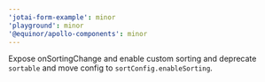 ```yaml
---
'jotai-form-example': minor
'playground': minor
'@equinor/apollo-components': minor
---
```


Expose onSortingChange and enable custom sorting and deprecate `sortable` and move config to `sortConfig.enableSorting`.
